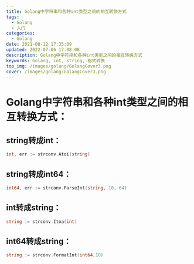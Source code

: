 ```yaml
---
title: Golang中字符串和各种int类型之间的相互转换方式
tags:
  - Golang
  - 入门
categories:
  - Golang
date: 2021-08-12 17:35:09
updated: 2022-07-06 17:08:08
description: Golang中字符串和各种int类型之间的相互转换方式
keywords: Golang, int, string, 格式转换
top_img: /images/golang/GolangCover3.png
cover: /images/golang/GolangCover3.png
---
```

  
# Golang中字符串和各种int类型之间的相互转换方式：

## string转成int：

```go
int, err := strconv.Atoi(string)
```

## string转成int64：

```go
int64, err := strconv.ParseInt(string, 10, 64)
```

## int转成string：

```go
string := strconv.Itoa(int)
```

## int64转成string：

```go
string := strconv.FormatInt(int64,10)
```
